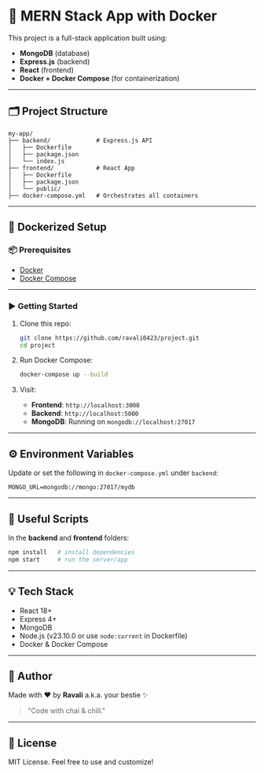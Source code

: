 # 🚀 MERN Stack App with Docker

This project is a full-stack application built using:

- **MongoDB** (database)
- **Express.js** (backend)
- **React** (frontend)
- **Docker + Docker Compose** (for containerization)

---

## 🗂 Project Structure

```
my-app/
├── backend/             # Express.js API
│   ├── Dockerfile
│   ├── package.json
│   └── index.js
├── frontend/            # React App
│   ├── Dockerfile
│   ├── package.json
│   └── public/
├── docker-compose.yml   # Orchestrates all containers
```

---

## 🐳 Dockerized Setup

### 📦 Prerequisites

- [Docker](https://www.docker.com/products/docker-desktop/)
- [Docker Compose](https://docs.docker.com/compose/)

---

### ▶️ Getting Started

1. Clone this repo:

   ```bash
   git clone https://github.com/ravali0423/project.git
   cd project
   ```

2. Run Docker Compose:

   ```bash
   docker-compose up --build
   ```

3. Visit:

   - **Frontend**: `http://localhost:3000`
   - **Backend**: `http://localhost:5000`
   - **MongoDB**: Running on `mongodb://localhost:27017`

---

## ⚙️ Environment Variables

Update or set the following in `docker-compose.yml` under `backend`:

```env
MONGO_URL=mongodb://mongo:27017/mydb
```

---

## 📁 Useful Scripts

In the **backend** and **frontend** folders:

```bash
npm install   # install dependencies
npm start     # run the server/app
```

---

## 💡 Tech Stack

- React 18+
- Express 4+
- MongoDB
- Node.js (v23.10.0 or use `node:current` in Dockerfile)
- Docker & Docker Compose

---

## 🧁 Author

Made with ❤️ by **Ravali** a.k.a. your bestie ✨

> "Code with chai & chill."

---

## 📜 License

MIT License. Feel free to use and customize!
